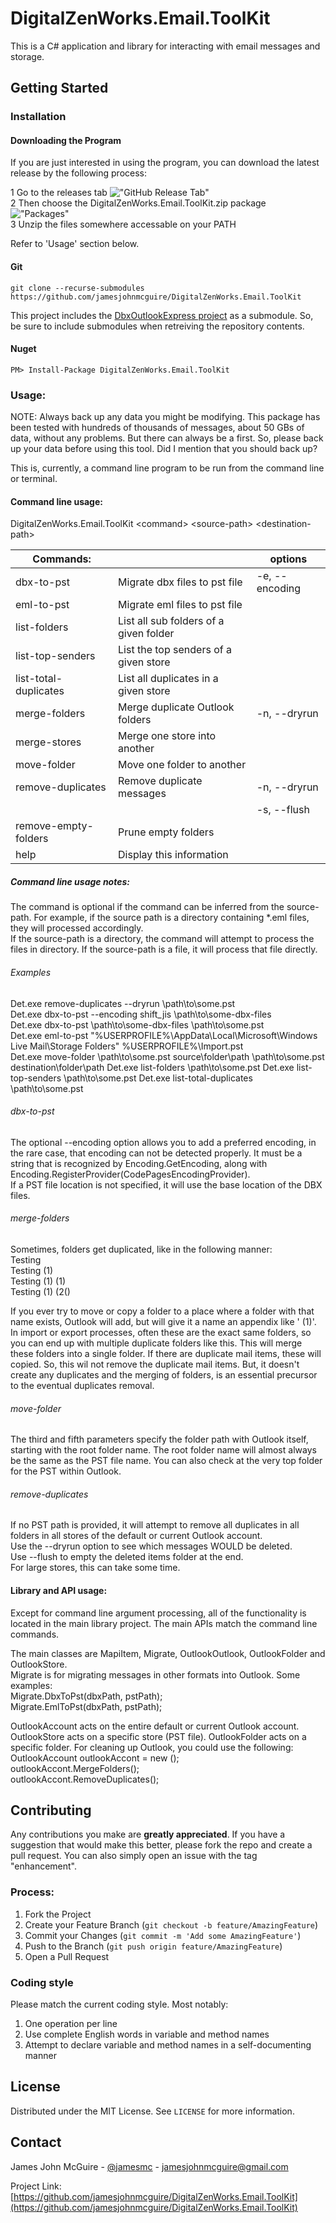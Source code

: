 # DigitalZenWorks.Email.ToolKit

This is a C# application and library for interacting with email messages and storage.

## Getting Started

### Installation
#### Downloading the Program

If you are just interested in using the program, you can download the latest release by the following process:

1 Go to the releases tab !["GitHub Release Tab"](GitHub1.png "GitHub Release Tab")  
2 Then choose the DigitalZenWorks.Email.ToolKit.zip package !["Packages"](GitHub2.png "Packages")  
3 Unzip the files somewhere accessable on your PATH  

Refer to 'Usage' section below.  

#### Git
    git clone --recurse-submodules https://github.com/jamesjohnmcguire/DigitalZenWorks.Email.ToolKit  

This project includes the [DbxOutlookExpress project](https://github.com/jamesjohnmcguire/DbxOutlookExpress) as a submodule.  So, be sure to include submodules when retreiving the repository contents. 

#### Nuget
    PM> Install-Package DigitalZenWorks.Email.ToolKit

### Usage:

NOTE: Always back up any data you might be modifying.  This package has been tested with hundreds of thousands of messages, about 50 GBs of data, without any problems.  But there can always be a first.  So, please back up your data before using this tool.  Did I mention that you should back up?  

This is, currently, a command line program to be run from the command line or terminal.  

#### Command line usage:

DigitalZenWorks.Email.ToolKit \<command\> \<source-path\> \<destination-path\>  

| Commands:              |                                         | options        |
| ---------------------- | --------------------------------------- | -------------- |
| dbx-to-pst             | Migrate dbx files to pst file           | -e, --encoding |
| eml-to-pst             | Migrate eml files to pst file           |                |
| list-folders           | List all sub folders of a given folder  |                |
| list-top-senders       | List the top senders of a given store   |                |
| list-total-duplicates  | List all duplicates in a given store    |                |
| merge-folders          | Merge duplicate Outlook folders         | -n, --dryrun   |
| merge-stores           | Merge one store into another            |                |
| move-folder            | Move one folder to another              |                |
| remove-duplicates      | Remove duplicate messages               | -n, --dryrun   |
|                        |                                         | -s, --flush    |
| remove-empty-folders   | Prune empty folders                     |                |
| help                   | Display this information                |                |

##### Command line usage notes:
The command is optional if the command can be inferred from the source-path.  For example, if the source path is a directory containing *.eml files, they will processed accordingly.  
If the source-path is a directory, the command will attempt to process the files in directory.  If the source-path is a file, it will process that file directly.  

###### Examples
Det.exe remove-duplicates --dryrun \path\to\some.pst  
Det.exe dbx-to-pst --encoding shift_jis \path\to\some-dbx-files  
Det.exe dbx-to-pst \path\to\some-dbx-files \path\to\some.pst  
Det.exe eml-to-pst "%USERPROFILE%\AppData\Local\Microsoft\Windows Live Mail\Storage Folders" %USERPROFILE%\Import.pst  
Det.exe move-folder \path\to\some.pst source\folder\path  \path\to\some.pst destination\folder\path
Det.exe list-folders \path\to\some.pst
Det.exe list-top-senders \path\to\some.pst
Det.exe list-total-duplicates \path\to\some.pst

###### dbx-to-pst
The optional --encoding option allows you to add a preferred encoding, in the rare case, that encoding can not be detected properly.  It must be a string that is recognized by Encoding.GetEncoding, along with Encoding.RegisterProvider(CodePagesEncodingProvider).  
If a PST file location is not specified, it will use the base location of the DBX files.

###### merge-folders
Sometimes, folders get duplicated, like in the following manner:  
Testing  
Testing (1)  
Testing (1) (1)  
Testing (1) (2()  

If you ever try to move or copy a folder to a place where a folder with that name exists, Outlook will add, but will give it a name an appendix like ' (1)'.  In import or export processes, often these are the exact same folders, so you can end up with multiple duplicate folders like this.  This will merge these folders into a single folder.  If there are duplicate mail items, these will copied.  So, this wil not remove the duplicate mail items.  But, it doesn't create any duplicates and the merging of folders, is an essential precursor to the eventual duplicates removal.  

###### move-folder
The third and fifth parameters specify the folder path with Outlook itself, starting with the root folder name.  The root folder name will almost always be the same as the PST file name.  You can also check at the very top folder for the PST within Outlook.  

###### remove-duplicates
If no PST path is provided, it will attempt to remove all duplicates in all folders in all stores of the default or current Outlook account.  
Use the --dryrun option to see which messages WOULD be deleted.  
Use --flush to empty the deleted items folder at the end.  
For large stores, this can take some time.

#### Library and API usage:
Except for command line argument processing, all of the functionality is located in the main library project.  The main APIs match the command line commands.

The main classes are MapiItem, Migrate, OutlookOutlook, OutlookFolder and OutlookStore.  
Migrate is for migrating messages in other formats into Outlook.  Some examples:  
Migrate.DbxToPst(dbxPath, pstPath);  
Migrate.EmlToPst(dbxPath, pstPath);  

OutlookAccount acts on the entire default or current Outlook account.  OutlookStore acts on a specific store (PST file).  OutlookFolder acts on a specific folder. 
For cleaning up Outlook, you could use the following:  
OutlookAccount outlookAccont = new ();  
outlookAccont.MergeFolders();  
outlookAccont.RemoveDuplicates();  


## Contributing

Any contributions you make are **greatly appreciated**.  If you have a suggestion that would make this better, please fork the repo and create a pull request. You can also simply open an issue with the tag "enhancement".

### Process:

1. Fork the Project
2. Create your Feature Branch (`git checkout -b feature/AmazingFeature`)
3. Commit your Changes (`git commit -m 'Add some AmazingFeature'`)
4. Push to the Branch (`git push origin feature/AmazingFeature`)
5. Open a Pull Request

### Coding style
Please match the current coding style.  Most notably:  
1. One operation per line
2. Use complete English words in variable and method names
3. Attempt to declare variable and method names in a self-documenting manner


## License

Distributed under the MIT License. See `LICENSE` for more information.

## Contact

James John McGuire - [@jamesmc](https://twitter.com/jamesmc) - jamesjohnmcguire@gmail.com

Project Link: [https://github.com/jamesjohnmcguire/DigitalZenWorks.Email.ToolKit](https://github.com/jamesjohnmcguire/DigitalZenWorks.Email.ToolKit)
